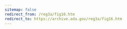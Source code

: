 ```yaml
---
sitemap: false 
redirect_from: /reg3a/fig16.htm 
redirect_to: https://archive.ada.gov/reg3a/fig16.htm 
---
```

